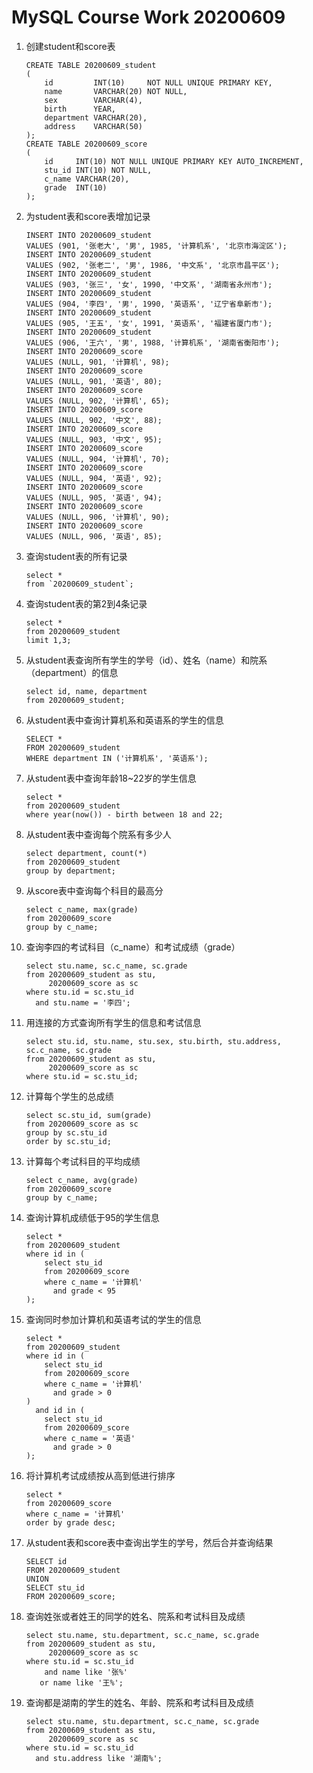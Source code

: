 # MySQL Course Work 20200609

1. 创建student和score表

   ```mysql
   CREATE TABLE 20200609_student
   (
       id         INT(10)     NOT NULL UNIQUE PRIMARY KEY,
       name       VARCHAR(20) NOT NULL,
       sex        VARCHAR(4),
       birth      YEAR,
       department VARCHAR(20),
       address    VARCHAR(50)
   );
   CREATE TABLE 20200609_score
   (
       id     INT(10) NOT NULL UNIQUE PRIMARY KEY AUTO_INCREMENT,
       stu_id INT(10) NOT NULL,
       c_name VARCHAR(20),
       grade  INT(10)
   );
   ```

2. 为student表和score表增加记录

   ```mysql
   INSERT INTO 20200609_student
   VALUES (901, '张老大', '男', 1985, '计算机系', '北京市海淀区');
   INSERT INTO 20200609_student
   VALUES (902, '张老二', '男', 1986, '中文系', '北京市昌平区');
   INSERT INTO 20200609_student
   VALUES (903, '张三', '女', 1990, '中文系', '湖南省永州市');
   INSERT INTO 20200609_student
   VALUES (904, '李四', '男', 1990, '英语系', '辽宁省阜新市');
   INSERT INTO 20200609_student
   VALUES (905, '王五', '女', 1991, '英语系', '福建省厦门市');
   INSERT INTO 20200609_student
   VALUES (906, '王六', '男', 1988, '计算机系', '湖南省衡阳市');
   INSERT INTO 20200609_score
   VALUES (NULL, 901, '计算机', 98);
   INSERT INTO 20200609_score
   VALUES (NULL, 901, '英语', 80);
   INSERT INTO 20200609_score
   VALUES (NULL, 902, '计算机', 65);
   INSERT INTO 20200609_score
   VALUES (NULL, 902, '中文', 88);
   INSERT INTO 20200609_score
   VALUES (NULL, 903, '中文', 95);
   INSERT INTO 20200609_score
   VALUES (NULL, 904, '计算机', 70);
   INSERT INTO 20200609_score
   VALUES (NULL, 904, '英语', 92);
   INSERT INTO 20200609_score
   VALUES (NULL, 905, '英语', 94);
   INSERT INTO 20200609_score
   VALUES (NULL, 906, '计算机', 90);
   INSERT INTO 20200609_score
   VALUES (NULL, 906, '英语', 85);
   
   ```

3. 查询student表的所有记录

   ```mysql
   select *
   from `20200609_student`;
   ```

4. 查询student表的第2到4条记录

   ```mysql
   select *
   from 20200609_student
   limit 1,3;
   ```

5. 从student表查询所有学生的学号（id）、姓名（name）和院系（department）的信息

   ```mysql
   select id, name, department
   from 20200609_student;
   ```

6. 从student表中查询计算机系和英语系的学生的信息

   ```mysql
   SELECT *
   FROM 20200609_student
   WHERE department IN ('计算机系', '英语系');
   ```

7. 从student表中查询年龄18~22岁的学生信息

   ```mysql
   select *
   from 20200609_student
   where year(now()) - birth between 18 and 22;
   ```

8. 从student表中查询每个院系有多少人

   ```mysql
   select department, count(*)
   from 20200609_student
   group by department;
   ```

9. 从score表中查询每个科目的最高分

   ```mysql
   select c_name, max(grade)
   from 20200609_score
   group by c_name;
   ```

10. 查询李四的考试科目（c_name）和考试成绩（grade）

    ```mysql
    select stu.name, sc.c_name, sc.grade
    from 20200609_student as stu,
         20200609_score as sc
    where stu.id = sc.stu_id
      and stu.name = '李四';
    ```

11. 用连接的方式查询所有学生的信息和考试信息

    ```mysql
    select stu.id, stu.name, stu.sex, stu.birth, stu.address, sc.c_name, sc.grade
    from 20200609_student as stu,
         20200609_score as sc
    where stu.id = sc.stu_id;
    ```

12. 计算每个学生的总成绩

    ```mysql
    select sc.stu_id, sum(grade)
    from 20200609_score as sc
    group by sc.stu_id
    order by sc.stu_id;
    ```

13. 计算每个考试科目的平均成绩

    ```mysql
    select c_name, avg(grade)
    from 20200609_score
    group by c_name;
    ```

14. 查询计算机成绩低于95的学生信息

    ```mysql
    select *
    from 20200609_student
    where id in (
        select stu_id
        from 20200609_score
        where c_name = '计算机'
          and grade < 95
    );
    ```

15. 查询同时参加计算机和英语考试的学生的信息

    ```mysql
    select *
    from 20200609_student
    where id in (
        select stu_id
        from 20200609_score
        where c_name = '计算机'
          and grade > 0
    )
      and id in (
        select stu_id
        from 20200609_score
        where c_name = '英语'
          and grade > 0
    );
    ```

16. 将计算机考试成绩按从高到低进行排序

    ```mysql
    select *
    from 20200609_score
    where c_name = '计算机'
    order by grade desc;
    ```

17. 从student表和score表中查询出学生的学号，然后合并查询结果

    ```mysql
    SELECT id
    FROM 20200609_student
    UNION
    SELECT stu_id
    FROM 20200609_score;
    ```

18. 查询姓张或者姓王的同学的姓名、院系和考试科目及成绩

    ```mysql
    select stu.name, stu.department, sc.c_name, sc.grade
    from 20200609_student as stu,
         20200609_score as sc
    where stu.id = sc.stu_id
        and name like '张%'
       or name like '王%';
    ```

19. 查询都是湖南的学生的姓名、年龄、院系和考试科目及成绩

    ```mysql
    select stu.name, stu.department, sc.c_name, sc.grade
    from 20200609_student as stu,
         20200609_score as sc
    where stu.id = sc.stu_id
      and stu.address like '湖南%';
    ```